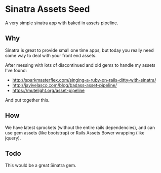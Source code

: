 # Sinatra Assets Seed

A very simple sinatra app with baked in assets pipeline.

## Why

Sinatra is great to provide small one time apps, but today you really need some way to deal with your front end assets.

After messing with lots of discontinued and old gems to handle my assets I've found:

- http://sparkmasterflex.com/singing-a-ruby-on-rails-ditty-with-sinatra/
- http://javivelasco.com/blog/badass-asset-pipeline/
- https://mutelight.org/asset-pipeline

And put together this.

## How

We have latest sprockets (without the entire rails dependencies), and can use gem assets (like bootstrap) or Rails Assets Bower wrapping (like jquery).

## Todo

This would be a great Sinatra gem.
